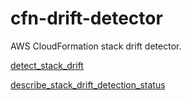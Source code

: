 # cfn-drift-detector

AWS CloudFormation stack drift detector.

[detect_stack_drift](https://docs.aws.amazon.com/sdk-for-ruby/v3/api/Aws/CloudFormation/Client.html#detect_stack_drift-instance_method)

[describe_stack_drift_detection_status](https://docs.aws.amazon.com/sdk-for-ruby/v3/api/Aws/CloudFormation/Client.html#describe_stack_drift_detection_status-instance_method)
